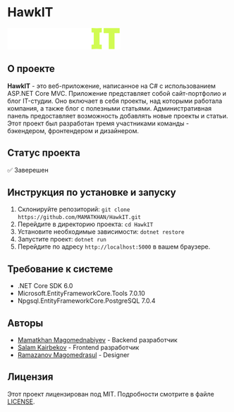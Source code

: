 # HawkIT
![Логотип HawkIT](/HawkIT/wwwroot/img/logo.svg)

## О проекте

**HawkIT** - это веб-приложение, написанное на C# с использованием ASP.NET Core MVC. Приложение представляет собой сайт-портфолио и блог IT-студии. Оно включает в себя проекты, над которыми работала компания, а также блог с полезными статьями. Административная панель предоставляет возможность добавлять новые проекты и статьи. Этот проект был разработан тремя участниками команды - бэкендером, фронтендером и дизайнером.

## Статус проекта

:white_check_mark: Заверешен

## Инструкция по установке и запуску

1. Склонируйте репозиторий: `git clone https://github.com/MAMATKHAN/HawkIT.git`
2. Перейдите в директорию проекта: `cd HawkIT`
3. Установите необходимые зависимости: `dotnet restore`
4. Запустите проект: `dotnet run`
5. Перейдите по адресу `http://localhost:5000` в вашем браузере.

## Требование к системе

- .NET Core SDK 6.0
- Microsoft.EntityFrameworkCore.Tools 7.0.10
- Npgsql.EntityFrameworkCore.PostgreSQL 7.0.4

## Авторы

- [Mamatkhan Magomednabiyev](https://github.com/MAMATKHAN) - Backend разработчик
- [Salam Kairbekov](https://github.com/salamk123) - Frontend разработчик
- [Ramazanov Magomedrasul]() - Designer

## Лицензия

Этот проект лицензирован под MIT. Подробности смотрите в файле [LICENSE](/LICENSE.txt).
